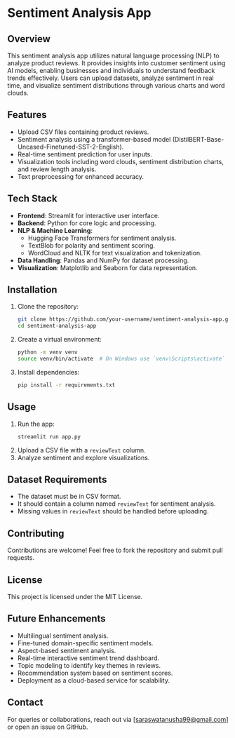 # Sentiment Analysis App

## Overview
This sentiment analysis app utilizes natural language processing (NLP) to analyze product reviews. It provides insights into customer sentiment using AI models, enabling businesses and individuals to understand feedback trends effectively. Users can upload datasets, analyze sentiment in real time, and visualize sentiment distributions through various charts and word clouds.

## Features
- Upload CSV files containing product reviews.
- Sentiment analysis using a transformer-based model (DistilBERT-Base-Uncased-Finetuned-SST-2-English).
- Real-time sentiment prediction for user inputs.
- Visualization tools including word clouds, sentiment distribution charts, and review length analysis.
- Text preprocessing for enhanced accuracy.

## Tech Stack
- **Frontend**: Streamlit for interactive user interface.
- **Backend**: Python for core logic and processing.
- **NLP & Machine Learning**:
  - Hugging Face Transformers for sentiment analysis.
  - TextBlob for polarity and sentiment scoring.
  - WordCloud and NLTK for text visualization and tokenization.
- **Data Handling**: Pandas and NumPy for dataset processing.
- **Visualization**: Matplotlib and Seaborn for data representation.

## Installation
1. Clone the repository:
   ```bash
   git clone https://github.com/your-username/sentiment-analysis-app.git
   cd sentiment-analysis-app
   ```
2. Create a virtual environment:
   ```bash
   python -m venv venv
   source venv/bin/activate  # On Windows use `venv\Scripts\activate`
   ```
3. Install dependencies:
   ```bash
   pip install -r requirements.txt
   ```

## Usage
1. Run the app:
   ```bash
   streamlit run app.py
   ```
2. Upload a CSV file with a `reviewText` column.
3. Analyze sentiment and explore visualizations.

## Dataset Requirements
- The dataset must be in CSV format.
- It should contain a column named `reviewText` for sentiment analysis.
- Missing values in `reviewText` should be handled before uploading.

## Contributing
Contributions are welcome! Feel free to fork the repository and submit pull requests.

## License
This project is licensed under the MIT License.

## Future Enhancements
- Multilingual sentiment analysis.
- Fine-tuned domain-specific sentiment models.
- Aspect-based sentiment analysis.
- Real-time interactive sentiment trend dashboard.
- Topic modeling to identify key themes in reviews.
- Recommendation system based on sentiment scores.
- Deployment as a cloud-based service for scalability.

## Contact
For queries or collaborations, reach out via [saraswatanusha99@gmail.com] or open an issue on GitHub.

